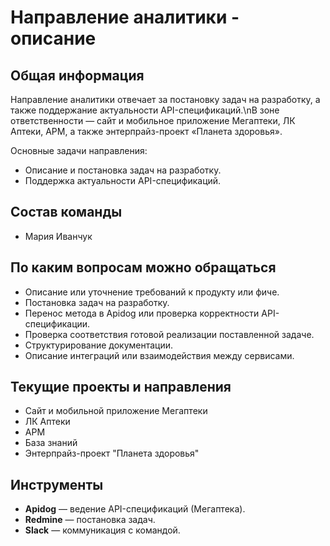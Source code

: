 # Направление аналитики - описание

## **Общая информация**

Направление аналитики отвечает за постановку задач на разработку, а также поддержание актуальности API-спецификаций.\nВ зоне ответственности — сайт и мобильное приложение Мегаптеки, ЛК Аптеки, АРМ, а также энтерпрайз-проект «Планета здоровья».

Основные задачи направления:

* Описание и постановка задач на разработку.
* Поддержка актуальности API-спецификаций.

## **Состав команды**

* Мария Иванчук

## **По каким вопросам можно обращаться**

* Описание или уточнение требований к продукту или фиче.
* Постановка задач на разработку.
* Перенос метода в Apidog или проверка корректности API-спецификации.
* Проверка соответствия готовой реализации поставленной задаче.
* Структурирование документации.
* Описание интеграций или взаимодействия между сервисами.

## Текущие проекты и направления

* Сайт и мобильной приложение Мегаптеки
* ЛК Аптеки
* АРМ
* База знаний
* Энтерпрайз-проект "Планета здоровья"

## Инструменты

* **Apidog** — ведение API-спецификаций (Мегаптека).
* **Redmine** — постановка задач.
* **Slack** — коммуникация с командой.